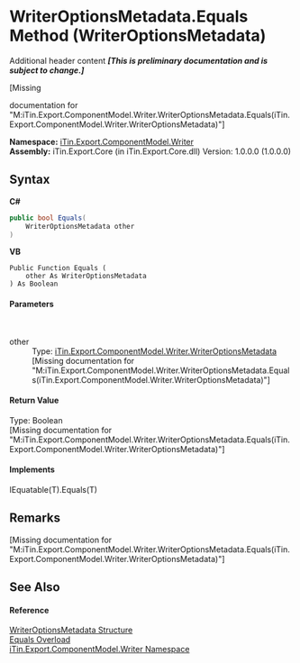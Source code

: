# WriterOptionsMetadata.Equals Method (WriterOptionsMetadata)
Additional header content _**\[This is preliminary documentation and is subject to change.\]**_

\[Missing <summary> documentation for "M:iTin.Export.ComponentModel.Writer.WriterOptionsMetadata.Equals(iTin.Export.ComponentModel.Writer.WriterOptionsMetadata)"\]

**Namespace:**&nbsp;<a href="37973b78-6b66-1218-9d7d-14680ab2aeda">iTin.Export.ComponentModel.Writer</a><br />**Assembly:**&nbsp;iTin.Export.Core (in iTin.Export.Core.dll) Version: 1.0.0.0 (1.0.0.0)

## Syntax

**C#**<br />
``` C#
public bool Equals(
	WriterOptionsMetadata other
)
```

**VB**<br />
``` VB
Public Function Equals ( 
	other As WriterOptionsMetadata
) As Boolean
```


#### Parameters
&nbsp;<dl><dt>other</dt><dd>Type: <a href="b24b9473-149a-afa2-64da-5ce5062b5695">iTin.Export.ComponentModel.Writer.WriterOptionsMetadata</a><br />\[Missing <param name="other"/> documentation for "M:iTin.Export.ComponentModel.Writer.WriterOptionsMetadata.Equals(iTin.Export.ComponentModel.Writer.WriterOptionsMetadata)"\]</dd></dl>

#### Return Value
Type: Boolean<br />\[Missing <returns> documentation for "M:iTin.Export.ComponentModel.Writer.WriterOptionsMetadata.Equals(iTin.Export.ComponentModel.Writer.WriterOptionsMetadata)"\]

#### Implements
IEquatable(T).Equals(T)<br />

## Remarks
\[Missing <remarks> documentation for "M:iTin.Export.ComponentModel.Writer.WriterOptionsMetadata.Equals(iTin.Export.ComponentModel.Writer.WriterOptionsMetadata)"\]

## See Also


#### Reference
<a href="b24b9473-149a-afa2-64da-5ce5062b5695">WriterOptionsMetadata Structure</a><br /><a href="88e00ba4-ac15-6d1f-e009-674863e45462">Equals Overload</a><br /><a href="37973b78-6b66-1218-9d7d-14680ab2aeda">iTin.Export.ComponentModel.Writer Namespace</a><br />